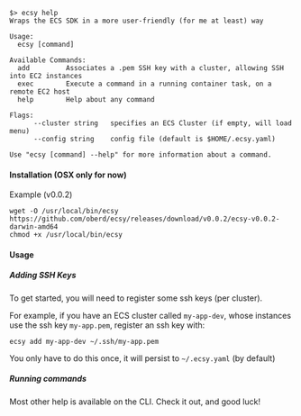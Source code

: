 ```
$> ecsy help
Wraps the ECS SDK in a more user-friendly (for me at least) way

Usage:
  ecsy [command]

Available Commands:
  add         Associates a .pem SSH key with a cluster, allowing SSH into EC2 instances
  exec        Execute a command in a running container task, on a remote EC2 host
  help        Help about any command

Flags:
      --cluster string   specifies an ECS Cluster (if empty, will load menu)
      --config string    config file (default is $HOME/.ecsy.yaml)

Use "ecsy [command] --help" for more information about a command.
```

#### Installation (OSX only for now)

Example (v0.0.2)

```
wget -O /usr/local/bin/ecsy https://github.com/oberd/ecsy/releases/download/v0.0.2/ecsy-v0.0.2-darwin-amd64
chmod +x /usr/local/bin/ecsy
```


#### Usage

##### Adding SSH Keys

To get started, you will need to register some ssh keys (per cluster).

For example, if you have an ECS cluster called `my-app-dev`, whose instances
use the ssh key `my-app.pem`, register an ssh key with:

```
ecsy add my-app-dev ~/.ssh/my-app.pem
```

You only have to do this once, it will persist to `~/.ecsy.yaml` (by default)

##### Running commands

Most other help is available on the CLI.  Check it out, and good luck!

